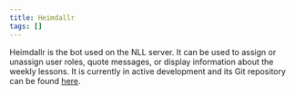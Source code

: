 ```yaml
---
title: Heimdallr
tags: []
---
```


Heimdallr is the bot used on the NLL server. It can be used to assign or unassign user roles, quote messages, or display information about the weekly lessons. It is currently in active development and its Git repository can be found [here](https://www.gitlab.com/NorwegianLanguageLearning/Heimdallr/).
